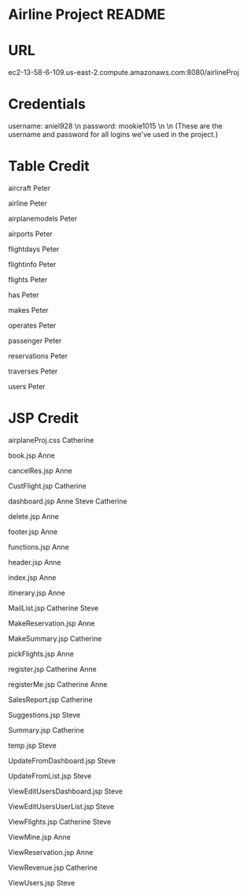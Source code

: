 # Airline Project README #

# URL #
ec2-13-58-6-109.us-east-2.compute.amazonaws.com:8080/airlineProj


# Credentials #
username:  aniel928 \n
password: mookie1015 \n
\n
(These are the username and password for all logins we've used in the project.)


# Table Credit #

aircraft
Peter

airline
Peter

airplanemodels
Peter

airports
Peter

flightdays
Peter

flightinfo
Peter

flights
Peter

has
Peter

makes
Peter

operates
Peter

passenger
Peter

reservations
Peter

traverses
Peter

users
Peter

# JSP Credit #
airplaneProj.css
Catherine

book.jsp
Anne

cancelRes.jsp
Anne

CustFlight.jsp
Catherine

dashboard.jsp
Anne
Steve
Catherine

delete.jsp
Anne

footer.jsp
Anne

functions.jsp
Anne

header.jsp
Anne

index.jsp
Anne

itinerary.jsp
Anne

MailList.jsp
Catherine
Steve

MakeReservation.jsp
Anne

MakeSummary.jsp
Catherine

pickFlights.jsp
Anne

register.jsp
Catherine
Anne

registerMe.jsp
Catherine
Anne

SalesReport.jsp
Catherine

Suggestions.jsp
Steve

Summary.jsp
Catherine

temp.jsp
Steve

UpdateFromDashboard.jsp
Steve

UpdateFromList.jsp
Steve

ViewEditUsersDashboard.jsp
Steve

ViewEditUsersUserList.jsp
Steve

ViewFlights.jsp
Catherine
Steve

ViewMine.jsp
Anne

ViewReservation.jsp
Anne

ViewRevenue.jsp
Catherine

ViewUsers.jsp
Steve
 



